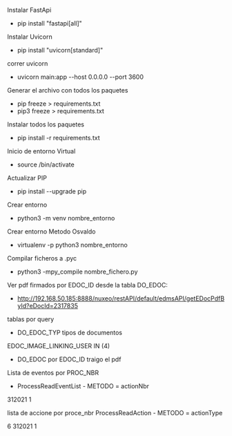 Instalar FastApi
- pip install "fastapi[all]"

Instalar Uvicorn
- pip install "uvicorn[standard]"


correr uvicorn
- uvicorn main:app --host 0.0.0.0 --port 3600

Generar el archivo con todos los paquetes
- pip freeze > requirements.txt
- pip3 freeze > requirements.txt

Instalar todos los paquetes
- pip install -r requirements.txt

Inicio de entorno Virtual
- source /bin/activate

Actualizar PIP
- pip install --upgrade pip

Crear entorno
- python3 -m venv nombre_entorno

Crear entorno Metodo Osvaldo 
- virtualenv -p python3 nombre_entorno 

Compilar ficheros a .pyc
- python3 -mpy_compile nombre_fichero.py





Ver pdf firmados por EDOC_ID desde la tabla DO_EDOC:

- http://192.168.50.185:8888/nuxeo/restAPI/default/edmsAPI/getEDocPdfById?eDocId=2317835


tablas por query
- DO_EDOC_TYP tipos de documentos

EDOC_IMAGE_LINKING_USER IN (4)
- DO_EDOC por EDOC_ID traigo el pdf



Lista de eventos por PROC_NBR
- ProcessReadEventList - METODO  = actionNbr
<arg0>
    <!--Optional:-->
    <processNbr>
       <!--Optional:-->
       <doubleValue>312021</doubleValue>
    </processNbr>
    <!--Optional:-->
    <processType>1</processType>
</arg0>



lista de accione por proce_nbr
ProcessReadAction - METODO  = actionType
<arg0>
   <!--Optional:-->
   <actionNbr>
      <!--Optional:-->
      <doubleValue>6</doubleValue>
   </actionNbr>
   <!--Optional:-->
   <processId>
      <!--Optional:-->
      <processNbr>
         <!--Optional:-->
         <doubleValue>312021</doubleValue>
      </processNbr>
      <!--Optional:-->
      <processType>1</processType>
   </processId>
</arg0>



